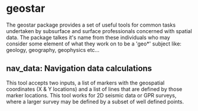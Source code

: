# geostar
The geostar package provides a set of useful tools for common tasks undertaken by subsurface and surface professionals concerned with spatial data. The package talkes it's name from these individuals who may consider some element of what they work on to be a 'geo*' subject like: geology, geography, geophysics etc...

## nav_data: Navigation data calculations

This tool accepts two inputs, a list of markers with the geospatial coordinates (X & Y locations) and a list of lines that are defined by those marker locations. This tool works for 2D seismic data or GPR surveys, where a larger survey may be defined by a subset of well defined points.

